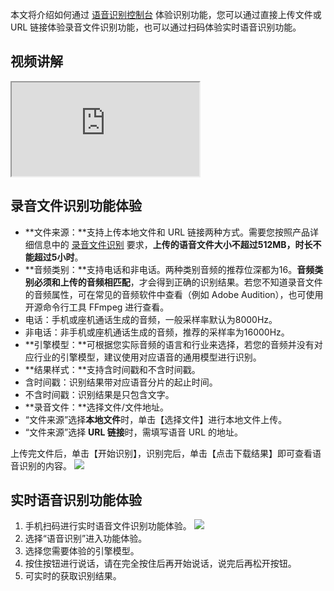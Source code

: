本文将介绍如何通过 [语音识别控制台](https://console.cloud.tencent.com/asr) 体验识别功能，您可以通过直接上传文件或 URL 链接体验录音文件识别功能，也可以通过扫码体验实时语音识别功能。

## 视频讲解
<div class="doc-video-mod"><iframe src="https://cloud.tencent.com/edu/learning/quick-play/1692-12766?source=gw.doc.media&withPoster=1&notip=1"></iframe></div>


## 录音文件识别功能体验

- **文件来源：**支持上传本地文件和 URL 链接两种方式。需要您按照产品详细信息中的 [录音文件识别](https://cloud.tencent.com/document/product/1093/37823) 要求，**上传的语音文件大小不超过512MB，时长不能超过5小时**。
- **音频类别：**支持电话和非电话。两种类别音频的推荐位深都为16。**音频类别必须和上传的音频相匹配**，才会得到正确的识别结果。若您不知道录音文件的音频属性，可在常见的音频软件中查看（例如 Adobe Audition），也可使用开源命令行工具 FFmpeg 进行查看。
 - 电话：手机或座机通话生成的音频，一般采样率默认为8000Hz。
 - 非电话：非手机或座机通话生成的音频，推荐的采样率为16000Hz。
- **引擎模型：**可根据您实际音频的语言和行业来选择，若您的音频并没有对应行业的引擎模型，建议使用对应语音的通用模型进行识别。
- **结果样式：**支持含时间戳和不含时间戳。
 - 含时间戳：识别结果带对应语音分片的起止时间。
 - 不含时间戳：识别结果是只包含文字。
- **录音文件：**选择文件/文件地址。
 - “文件来源”选择**本地文件**时，单击【选择文件】进行本地文件上传。
 - “文件来源”选择 **URL 链接**时，需填写语音 URL 的地址。

上传完文件后，单击【开始识别】，识别完后，单击【点击下载结果】即可查看语音识别的内容。
![](https://main.qcloudimg.com/raw/5f499eb45475ebde13379dd6d9772c34.png)

## 实时语音识别功能体验
1. 手机扫码进行实时语音文件识别功能体验。
![](https://main.qcloudimg.com/raw/aab181d7e0d60af23d2f6095520c5b1a.png)
2. 选择“语音识别”进入功能体验。
3. 选择您需要体验的引擎模型。
4. 按住按钮进行说话，请在完全按住后再开始说话，说完后再松开按钮。
5. 可实时的获取识别结果。
  
